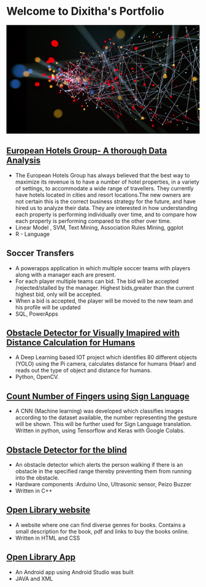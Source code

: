 #  Welcome to Dixitha's Portfolio
![](/images/0_jIs_tZgkrfut42KS.jpg)


## [European Hotels Group- A thorough Data Analysis](https://github.com/dixithak/European_Hotels_Group-A_thorough_Data_Analysis)
* The European Hotels Group has always believed that the best way to maximize its revenue is to have a number of hotel properties, in a variety of settings, to accommodate a wide range of travellers. They currently have hotels located in cities and resort locations.The new owners are not certain this is the correct business strategy for the future, 
and have hired us to analyze their data. They are interested in how understanding each property is performing individually over time, and to compare how each property is performing compared to the other over time.
* Linear Model , SVM, Text Mining, Association Rules Mining, ggplot
* R - Language



## Soccer Transfers
* A powerapps application in which multiple soccer teams with players along with a manager each are present.
* For each player multiple teams can bid. The bid will be accepted /rejected/stalled by the manager. Highest bids,greater than the current highest bid, only will be accepted.
* When a bid is accepted, the player will be moved to the new team and his profile will be updated
* SQL, PowerApps




## [Obstacle Detector for Visually Imapired with Distance Calculation for Humans](https://github.com/dixithak/Object-Detector-for-visually-impaired-with-distance-calculation-for-humans)
* A Deep Learning based IOT project which identifies 80 different objects (YOLO) using the Pi camera, calculates distance for humans (Haar) and 
  reads out the type of object and distance for humans.
* Python, OpenCV.



## [Count Number of Fingers using Sign Language](https://github.com/dixithak/StaticHandGesture)
* A CNN (Machine learning) was developed which classifies images according to the dataset available, the number representing the gesture will 
be shown. This will be further used for Sign Language translation. Written in python, using Tensorflow and Keras with Google Colabs.



## [Obstacle Detector for the blind](https://github.com/dixithak/Obstacle_Detector)
* An obstacle detector which alerts the person walking if there is an obstacle in the specified range thereby preventing them from running into the obstacle. 
* Hardware components :Arduino Uno, Ultrasonic sensor, Peizo Buzzer
* Written in C++ 



## [Open Library website](https://github.com/dixithak/OpenLibrary_web)
* A website where one can find diverse genres for books. Contains a small description for the book, pdf and links to buy the books online.
* Written in HTML and CSS



## [Open Library App](https://github.com/dixithak/OpenLibrary_app)
* An Android app using Android Studio was built
* JAVA and XML
